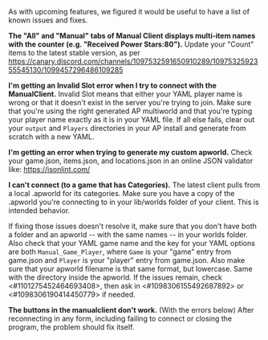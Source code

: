 As with upcoming features, we figured it would be useful to have a list of known issues and fixes.

**The "All" and "Manual" tabs of Manual Client displays multi-item names with the counter (e.g. "Received Power Stars:80").**
Update your "Count" items to the latest stable version, as per https://canary.discord.com/channels/1097532591650910289/1097532592355545130/1099457296486109285

**I'm getting an Invalid Slot error when I try to connect with the ManualClient.**
Invalid Slot means that either your YAML player name is wrong or that it doesn't exist in the server you're trying to join. Make sure that you're using the right generated AP multiworld and that you're typing your player name exactly as it is in your YAML file. If all else fails, clear out your `output` and `Players` directories in your AP install and generate from scratch with a new YAML.

**I'm getting an error when trying to generate my custom apworld.**
Check your game.json, items.json, and locations.json in an online JSON validator like: https://jsonlint.com/

**I can't connect (to a game that has Categories).**
The latest client pulls from a local .apworld for its categories. Make sure you have a copy of the .apworld you're connecting to in your lib/worlds folder of your client. This is intended behavior.

If fixing those issues doesn't resolve it, make sure that you don't have both a folder and an apworld -- with the same names -- in your worlds folder. Also check that your YAML game name and the key for your YAML options are both `Manual_Game_Player`, where `Game` is your "game" entry from game.json and `Player` is your "player" entry from game.json. Also make sure that your apworld filename is that same format, but lowercase. Same with the directory inside the apworld.
If the issues remain, check <#1101275452464693408>, then ask in <#1098306155492687892> or <#1098306190414450779> if needed.

**The buttons in the manualclient don't work.** (With the errors below)
After reconnecting in any form, including failing to connect or closing the program, the problem should fix itself.